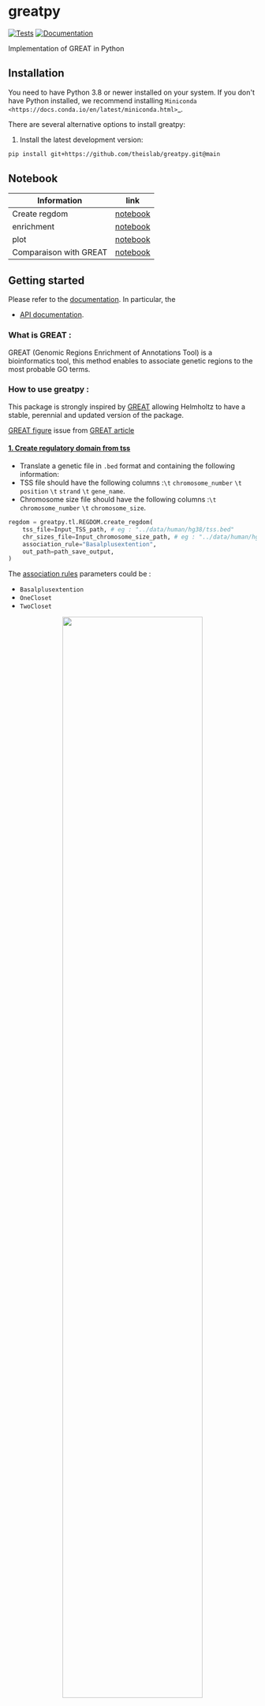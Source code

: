 # greatpy

[![Tests][badge-tests]][link-tests]
[![Documentation][badge-docs]][link-docs]

[badge-tests]: https://img.shields.io/github/workflow/status/ilibarra/greatpy/Test/main
[link-tests]: https://github.com/theislab/greatpy/actions/workflows/test.yml
[badge-docs]: https://img.shields.io/readthedocs/greatpy

Implementation of GREAT in Python

## Installation

You need to have Python 3.8 or newer installed on your system. If you don't have
Python installed, we recommend installing `Miniconda <https://docs.conda.io/en/latest/miniconda.html>`\_.

There are several alternative options to install greatpy:

<!--
1) Install the latest release of `greatpy` from `PyPI <https://pypi.org/project/greatpy/>`_:

```bash
pip install greatpy
```
-->

1. Install the latest development version:

```bash
pip install git+https://github.com/theislab/greatpy.git@main
```

## Notebook

|   Information             |   link                    |
| ------------------------- | ------------------------- |
|   Create regdom           | [notebook][notebook1]     |
|   enrichment              | [notebook][notebook2]     |
|   plot                    | [notebook][notebook3]     |
|   Comparaison with GREAT  | [notebook][notebook4]     |

## Getting started

Please refer to the [documentation][link-docs]. In particular, the

-   [API documentation][link-api].

### What is GREAT :

GREAT (Genomic Regions Enrichment of Annotations Tool) is a bioinformatics tool, this method enables to associate genetic regions to the most probable GO terms.

### How to use greatpy :

This package is strongly inspired by [GREAT][great_article] allowing Helmholtz to have a stable, perennial and updated version of the package.

[GREAT figure][great_figure] issue from [GREAT article][great_article]

#### <ins>1. Create regulatory domain from tss</ins>

-   Translate a genetic file in `.bed` format and containing the following information: 
  -   TSS file should have the following columns :`\t` `chromosome_number` `\t` `position` `\t` `strand` `\t` `gene_name`.
  -   Chromosome size file should have the following columns :`\t` `chromosome_number` `\t` `chromosome_size`.

```python
regdom = greatpy.tl.REGDOM.create_regdom(
    tss_file=Input_TSS_path, # eg : "../data/human/hg38/tss.bed"
    chr_sizes_file=Input_chromosome_size_path, # eg : "../data/human/hg38/chr_size.bed"
    association_rule="Basalplusextention",
    out_path=path_save_output,
)
```

The [association rules][association_rules] parameters could be :

-   `Basalplusextention`
-   `OneCloset`
-   `TwoCloset`

<p align="center">
  <img src="./sketch/association_rule.jpg?raw=true" style="width:75%">
</p>

#### <ins>2. Get enrichment of GO term in the tests genomics regions</ins>

-   Analyzes the significance of proximal and distal cis-regulatory regions in the genome.
-   Some files should be used as input : 
  -   test file should have the following columns :`\t` `chr` `\t` `chr_start` `\t` `chr_end`.
  -   regulatory domain file should have the following columns :`chr` `\t` `chr_start` `\t` `chr_end` `\t` `name` `\t` `tss	strand`
  -   chromosome size file should have the following columns :`\t` `chromosome_number` `\t` `chromosome_size`.
  -   annotation file should have the following columns :`\t` `ensembl` `\t` `id` `\t` `name` `\t` `ontology.group` `\t` `gene.name` `\t` `symbol`

```python
res = greatpy.tl.GREAT.enrichment(
    test_file=Input_path_or_df, # eg : "../data/tests/test_data/input/10_MAX.bed"
    regdom_file=regdom_path_or_df, # eg : "../data/human/hg38/regdom.bed"
    chr_size_file=chromosome_size_path_or_df, # eg : "../data/human/hg38/chr_size.bed"
    annotation_file=annotation_path_or_df, # eg : "../data/human/ontologies.csv"
)
```

Several arguments can be added to this function such as :

-   `binom` (default True): should the binomial p-value be calculated?
-   `hypergeom` (default True): should the hypergeometric p-value be computed?

It is then possible to apply a Bonferroni and/or FDR correction to the found p-values:

```python
great.tl.GREAT.set_fdr(res, alpha=0.05)
great.tl.GREAT.set_bonferroni(res, alpha=0.05)
```

#### <ins>3. Plot</ins>

##### 1 genomic distribution of data

-   Number of genetic associations per genomic region
-   Distance to the associated gene TSS for each genomic region studied
-   Absolute distance to the associated gene TSS for each genomic region studied

```python
fig, ax = plt.subplots(1, 3, figsize=(30, 8))
greatpy.pl.graph_nb_asso_per_peaks(
    Input_path_or_df, # eg : "../data/tests/test_data/input/10_MAX.bed"
    regdom_path_or_df, # eg : "../data/human/hg38/regdom.bed"
    ax[0]
)
greatpy.pl.graph_dist_tss(
    Input_path_or_df, # eg : "../data/tests/test_data/input/10_MAX.bed"
    regdom_path_or_df, # eg : "../data/human/hg38/regdom.bed"
    ax[0]
)
greatpy.pl.graph_absolute_dist_tss(
    Input_path_or_df, # eg : "../data/tests/test_data/input/10_MAX.bed"
    regdom_path_or_df, # eg : "../data/human/hg38/regdom.bed"
    ax[0]
)
plt.show()
```

<p align="center">
  <img src="./sketch/plot1.png?raw=true">
</p>

##### 2 Enrichments by GO terms (dotplot) - one input

```python
plot = enrichment_df.rename(columns={"binom_p_value": "p_value", "go_term": "name"})
plt.figure(figsize=(10, 10))
great.pl.plot_enrich(plot)
```

<p align="center">
  <img src="./sketch/dotplot.png?raw=true" style="width:75%">
</p>

#### 3 Enrichments by GO terms (dotplot) - multiple inputs

```python
test = ["name_bindome_biosample_1", "name_bindome_biosample_2", "..."]
tmp_df = great.tl.GREAT.enrichment_multiple(
    tests=test,
    regdom_file="../data/human/hg38/regulatory_domain.bed",
    chr_size_file="../data/human/hg38/chr_size.bed",
    annotation_file="../data/human/ontologies.csv",
    binom=True,
    hypergeom=True,
)
```

<p align="center">
  <img src="./sketch/multidot.png?raw=true" alt="dotplot of multi sample" width="300" height="400">
</p>

## Note

Both types of tests (binomial and hypergeometric) performed may be susceptible to certain biases of which one must be aware to analyze the results with a critical mind.

-   The hypergeometric test may be biased by the size of the regulatory domains of the genes since isolated genes have very large regulatory domains and are therefore more likely to generate false positives.
-   The binomial test can also be biased if a large number of genomic regions to be tested are associated with a small set of genes that can also generate false positives.

But these biases are partially compensated between each of the tests the binomial test reduces the hypergeometric bias by taking into account exactly the size of the regulatory domains of the genes and the hypergeometric test compensates for the bias of the binomial test by counting each gene only once.
The two types of tests are complementary and must be analyzed together to conclude.

## Release notes

See the [changelog][changelog].

## Contact

For questions and help requests, you can reach out in the [scverse discourse][scverse-discourse].
If you found a bug, please use the [issue tracker][issue-tracker].

## Citation

For cite greatpy :

```bibtex
@software{greatpy,
  author = {Ibarra, Mauger-Birocheau},
  doi = {},
  month = {},
  title = {{greatpy}},
  url = {https://github.com/theislab/greatpy},
  year = {2022}
}
```

## References

```bibtex
@article{GREAT,
  author   = {McLean, C.
              and Bristor, D.
              and Hiller, M. et al.},
  title    = {GREAT improves functional interpretation of cis-regulatory regions},
  journal  = {Nat Biotechnol},
  year     = {2010},
  month    = {May},
  day      = {02},
  volume   = {28},
  number   = {495},
  pages    = {501},
  doi      = {10.1038/nbt.1630},
  url      = {https://doi.org/10.1038/nbt.1630}
}
```

```bibtex
@Manual{rGREAT,
  title = {rGREAT: GREAT Analysis - Functional Enrichment on Genomic Regions},
  author = {Zuguang Gu},
  year = {2022},
  note = {https://github.com/jokergoo/rGREAT, http://great.stanford.edu/public/html/},
}
```

[scverse-discourse]: https://discourse.scverse.org/
[issue-tracker]: https://github.com/ilibarra/greatpy/issues
[changelog]: https://greatpy.readthedocs.io/latest/changelog.html
[link-docs]: https://greatpy.readthedocs.io
[link-api]: https://greatpy.readthedocs.io/latest/api.html
[great_article]: https://www.nature.com/articles/nbt.1630
[great_figure]: https://www.nature.com/articles/nbt.1630/figures/1
[association_rules]: https://great-help.atlassian.net/wiki/spaces/GREAT/pages/655443/Association+Rules
[notebook1]: https://github.com/theislab/greatpy/blob/main/notebooks/01_create_regdom.ipynb
[notebook2]: https://github.com/theislab/greatpy/blob/main/notebooks/02_binom_vs_hypergeom.ipynb
[notebook3]: https://github.com/theislab/greatpy/blob/main/notebooks/07_plot.ipynb
[notebook4]: https://greatpy.readthedocs.io/en/latest/notebooks/03_great_vs_greatpy.html
